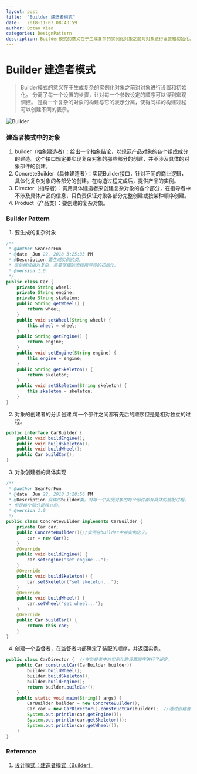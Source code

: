 ```yaml
---
layout: post
title:  "Builder 建造者模式"
date:   2018-11-07 08:43:59
author: Botao Xiao
categories: DesignPattern
description: Builder模式的意义在于生成复杂的实例化对象之前对对象进行设置和初始化。分离了每一个设置的步骤，让对每一个参数设定的顺序可以得到宏观调控。是将一个复杂的对象的构建与它的表示分离，使得同样的构建过程可以创建不同的表示。
---
```

# Builder 建造者模式
> Builder模式的意义在于生成复杂的实例化对象之前对对象进行设置和初始化。
> 分离了每一个设置的步骤，让对每一个参数设定的顺序可以得到宏观调控。
> 是将一个复杂的对象的构建与它的表示分离，使得同样的构建过程可以创建不同的表示。

![Builder](https://i.imgur.com/JSPMobP.png)

### 建造者模式中的对象
1. builder（抽象建造者）：给出一个抽象结论，以规范产品对象的各个组成成分的建造。这个接口规定要实现复杂对象的那些部分的创建，并不涉及具体的对象部件的创建。
2. ConcreteBuilder（具体建造者）：实现Builder接口，针对不同的商业逻辑，具体化复杂对象的各部分的创建。在构造过程完成后，提供产品的实例。
3. Director（指导者）：调用具体建造者来创建复杂对象的各个部分，在指导者中不涉及具体产品的信息，只负责保证对象各部分完整创建或按某种顺序创建。
4. Product（产品类）：要创建的复杂对象。

### Builder Pattern
1. 要生成的复杂对象
```Java
/**
 * @author SeanForFun
 * @date  Jun 22, 2018 3:25:33 PM
 * @Description 要生成实例的类。
 * 类的组成相对复杂，需要详细的流程指导类的初始化。
 * @version 1.0
 */
public class Car {
	private String wheel;
	private String engine;
	private String skeleton;
	public String getWheel() {
		return wheel;
	}
	public void setWheel(String wheel) {
		this.wheel = wheel;
	}
	public String getEngine() {
		return engine;
	}
	public void setEngine(String engine) {
		this.engine = engine;
	}
	public String getSkeleton() {
		return skeleton;
	}
	public void setSkeleton(String skeleton) {
		this.skeleton = skeleton;
	}
}
```

2. 对象的创建者的分步创建,每一个部件之间都有先后的顺序但是是相对独立的过程。
```Java
public interface CarBuilder {
	public void buildEngine();
	public void buildSkeleton();
	public void buildWheel();
	public Car buildCar();
}
```

3. 对象创建者的具体实现
```Java
/**
 * @author SeanForFun
 * @date  Jun 22, 2018 3:28:56 PM
 * @Description 具体的builder类，对每一个实例对象的每个部件都有具体的装配过程。
 * 但是每个部分是独立的。
 * @version 1.0
 */
public class ConcreteBuilder implements CarBuilder {
	private Car car;
	public ConcreteBuilder(){//实例在builder中被实例化了。
		car = new Car();
	}
	@Override
	public void buildEngine() {
		car.setEngine("set engine...");
	}
	@Override
	public void buildSkeleton() {
		car.setSkeleton("set skeleton...");
	}
	@Override
	public void buildWheel() {
		car.setWheel("set wheel...");
	}
	@Override
	public Car buildCar() {
		return this.car;
	}
}
```

4. 创建一个监督者，在监督者内部确定了装配的顺序，并返回实例。
```Java
public class CarDirector {	//在监督者中对实例化的设置顺序进行了设定。
	public Car constructCar(CarBuilder builder){
		builder.buildWheel();
		builder.buildSkeleton();
		builder.buildEngine();
		return builder.buildCar();
	}
	public static void main(String[] args) {
		CarBuilder builder = new ConcreteBuilder();
		Car car = new CarDirector().constructCar(builder);	//通过创建者实例化了一个复杂的对象，并隐藏了复杂的初始化设置工作。
		System.out.println(car.getEngine());
		System.out.println(car.getSkeleton());
		System.out.println(car.getWheel());
	}
}
```

### Reference
1. [设计模式：建造者模式（Builder）](https://blog.csdn.net/u013256816/article/details/50978024)